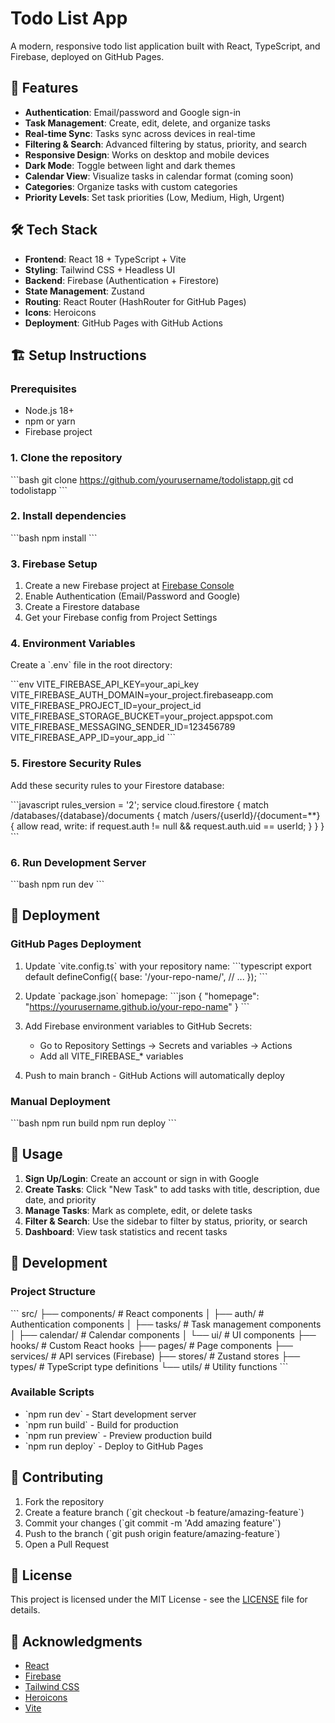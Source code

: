 # Todo List App

A modern, responsive todo list application built with React, TypeScript, and Firebase, deployed on GitHub Pages.

## 🚀 Features

- **Authentication**: Email/password and Google sign-in
- **Task Management**: Create, edit, delete, and organize tasks
- **Real-time Sync**: Tasks sync across devices in real-time
- **Filtering & Search**: Advanced filtering by status, priority, and search
- **Responsive Design**: Works on desktop and mobile devices
- **Dark Mode**: Toggle between light and dark themes
- **Calendar View**: Visualize tasks in calendar format (coming soon)
- **Categories**: Organize tasks with custom categories
- **Priority Levels**: Set task priorities (Low, Medium, High, Urgent)

## 🛠️ Tech Stack

- **Frontend**: React 18 + TypeScript + Vite
- **Styling**: Tailwind CSS + Headless UI
- **Backend**: Firebase (Authentication + Firestore)
- **State Management**: Zustand
- **Routing**: React Router (HashRouter for GitHub Pages)
- **Icons**: Heroicons
- **Deployment**: GitHub Pages with GitHub Actions

## 🏗️ Setup Instructions

### Prerequisites

- Node.js 18+ 
- npm or yarn
- Firebase project

### 1. Clone the repository

\`\`\`bash
git clone https://github.com/yourusername/todolistapp.git
cd todolistapp
\`\`\`

### 2. Install dependencies

\`\`\`bash
npm install
\`\`\`

### 3. Firebase Setup

1. Create a new Firebase project at [Firebase Console](https://console.firebase.google.com/)
2. Enable Authentication (Email/Password and Google)
3. Create a Firestore database
4. Get your Firebase config from Project Settings

### 4. Environment Variables

Create a \`.env\` file in the root directory:

\`\`\`env
VITE_FIREBASE_API_KEY=your_api_key
VITE_FIREBASE_AUTH_DOMAIN=your_project.firebaseapp.com
VITE_FIREBASE_PROJECT_ID=your_project_id
VITE_FIREBASE_STORAGE_BUCKET=your_project.appspot.com
VITE_FIREBASE_MESSAGING_SENDER_ID=123456789
VITE_FIREBASE_APP_ID=your_app_id
\`\`\`

### 5. Firestore Security Rules

Add these security rules to your Firestore database:

\`\`\`javascript
rules_version = '2';
service cloud.firestore {
  match /databases/{database}/documents {
    match /users/{userId}/{document=**} {
      allow read, write: if request.auth != null && request.auth.uid == userId;
    }
  }
}
\`\`\`

### 6. Run Development Server

\`\`\`bash
npm run dev
\`\`\`

## 🚀 Deployment

### GitHub Pages Deployment

1. Update \`vite.config.ts\` with your repository name:
   \`\`\`typescript
   export default defineConfig({
     base: '/your-repo-name/',
     // ...
   });
   \`\`\`

2. Update \`package.json\` homepage:
   \`\`\`json
   {
     "homepage": "https://yourusername.github.io/your-repo-name"
   }
   \`\`\`

3. Add Firebase environment variables to GitHub Secrets:
   - Go to Repository Settings → Secrets and variables → Actions
   - Add all VITE_FIREBASE_* variables

4. Push to main branch - GitHub Actions will automatically deploy

### Manual Deployment

\`\`\`bash
npm run build
npm run deploy
\`\`\`

## 📱 Usage

1. **Sign Up/Login**: Create an account or sign in with Google
2. **Create Tasks**: Click "New Task" to add tasks with title, description, due date, and priority
3. **Manage Tasks**: Mark as complete, edit, or delete tasks
4. **Filter & Search**: Use the sidebar to filter by status, priority, or search
5. **Dashboard**: View task statistics and recent tasks

## 🔧 Development

### Project Structure

\`\`\`
src/
├── components/          # React components
│   ├── auth/           # Authentication components
│   ├── tasks/          # Task management components
│   ├── calendar/       # Calendar components
│   └── ui/             # UI components
├── hooks/              # Custom React hooks
├── pages/              # Page components
├── services/           # API services (Firebase)
├── stores/             # Zustand stores
├── types/              # TypeScript type definitions
└── utils/              # Utility functions
\`\`\`

### Available Scripts

- \`npm run dev\` - Start development server
- \`npm run build\` - Build for production
- \`npm run preview\` - Preview production build
- \`npm run deploy\` - Deploy to GitHub Pages

## 🤝 Contributing

1. Fork the repository
2. Create a feature branch (\`git checkout -b feature/amazing-feature\`)
3. Commit your changes (\`git commit -m 'Add amazing feature'\`)
4. Push to the branch (\`git push origin feature/amazing-feature\`)
5. Open a Pull Request

## 📄 License

This project is licensed under the MIT License - see the [LICENSE](LICENSE) file for details.

## 🙏 Acknowledgments

- [React](https://reactjs.org/)
- [Firebase](https://firebase.google.com/)
- [Tailwind CSS](https://tailwindcss.com/)
- [Heroicons](https://heroicons.com/)
- [Vite](https://vitejs.dev/)